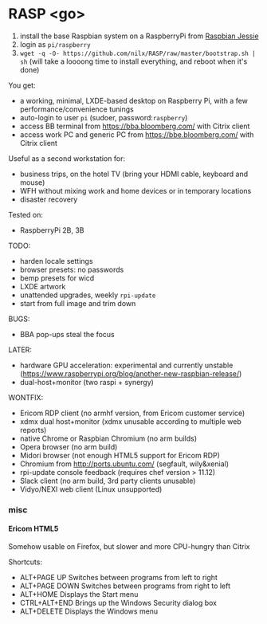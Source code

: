 # RASP \<go>

1. install the base Raspbian system on a RaspberryPi from
  [Raspbian Jessie](https://www.raspberrypi.org/downloads/raspbian/)
2. login as `pi/raspberry`
3. `wget -q -O- https://github.com/nilx/RASP/raw/master/bootstrap.sh | sh`
   (will take a loooong time to install everything, and reboot when it's done)

You get:
* a working, minimal, LXDE-based desktop on Raspberry Pi,
  with a few performance/convenience tunings
* auto-login to user `pi` (sudoer, password:`raspberry`)
* access BB terminal from <https://bba.bloomberg.com/> with Citrix client
* access work PC and generic PC from <https://bbe.bloomberg.com/> with
  Citrix client

Useful as a second workstation for:
* business trips, on the hotel TV
  (bring your HDMI cable, keyboard and mouse)
* WFH without mixing work and home devices or in temporary locations
* disaster recovery

Tested on:
* RaspberryPi 2B, 3B

TODO:
* harden locale settings
* browser presets: no passwords
* bemp presets for wicd
* LXDE artwork
* unattended upgrades, weekly `rpi-update`
* start from full image and trim down

BUGS:
* BBA pop-ups steal the focus

LATER:
* hardware GPU acceleration: experimental and currently unstable
  (https://www.raspberrypi.org/blog/another-new-raspbian-release/)
* dual-host+monitor (two raspi + synergy)

WONTFIX:
* Ericom RDP client (no armhf version, from Ericom customer service)
* xdmx dual host+monitor (xdmx unusable according to multiple web reports)
* native Chrome or Raspbian Chromium (no arm builds)
* Opera browser (no arm build)
* Midori browser (not enough HTML5 support for Ericom RDP)
* Chromium from <http://ports.ubuntu.com/> (segfault, wily&xenial)
* rpi-update console feedback (requires chef version > 11.12)
* Slack client (no arm build, 3rd party clients unusable)
* Vidyo/NEXI web client (Linux unsupported)

### misc

#### Ericom HTML5

Somehow usable on Firefox, but slower and more CPU-hungry than Citrix

Shortcuts:
* ALT+PAGE UP 	Switches between programs from left to right
* ALT+PAGE DOWN 	Switches between programs from right to left
* ALT+HOME 	Displays the Start menu
* CTRL+ALT+END 	Brings up the Windows Security dialog box
* ALT+DELETE 	Displays the Windows menu

